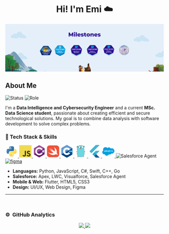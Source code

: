 <h1 align="center">Hi! I'm <a>Emi</a> ☁️</h1>
<img src="/banner.png">

<br>

## About Me

<p align="left">
  <img src="https://img.shields.io/badge/Status-Actively%20Learning-green?style=flat-square" alt="Status"/>
  <img src="https://img.shields.io/badge/Role-Associate%20Technical%20Consultant-blue?style=flat-square" alt="Role"/>
</p>

I'm a **Data Intelligence and Cybersecurity Engineer** and a current **MSc. Data Science student**, passionate about creating efficient and secure technological solutions. My goal is to combine data analysis with software development to solve complex problems.

### 🚀 Tech Stack & Skills

<p align="left">
  <a href="https://www.python.org" target="_blank" rel="noreferrer"> <img src="https://raw.githubusercontent.com/devicons/devicon/master/icons/python/python-original.svg" alt="python" width="40" height="40"/> </a>
  <a href="https://developer.mozilla.org/en-US/docs/Web/JavaScript" target="_blank" rel="noreferrer"> <img src="https://raw.githubusercontent.com/devicons/devicon/master/icons/javascript/javascript-original.svg" alt="javascript" width="40" height="40"/> </a>
  <a href="https://dotnet.microsoft.com/" target="_blank" rel="noreferrer"> <img src="https://raw.githubusercontent.com/devicons/devicon/master/icons/csharp/csharp-original.svg" alt="csharp" width="40" height="40"/> </a>
  <a href="https://developer.apple.com/swift/" target="_blank" rel="noreferrer"> <img src="https://raw.githubusercontent.com/devicons/devicon/master/icons/swift/swift-original.svg" alt="swift" width="40" height="40"/> </a>
  <a href="https://www.cplusplus.com/" target="_blank" rel="noreferrer"> <img src="https://raw.githubusercontent.com/devicons/devicon/master/icons/cplusplus/cplusplus-original.svg" alt="cplusplus" width="40" height="40"/> </a>
  <a href="https://golang.org" target="_blank" rel="noreferrer"> <img src="https://raw.githubusercontent.com/devicons/devicon/master/icons/go/go-original.svg" alt="go" width="40" height="40"/> </a>
  <a href="https://flutter.dev" target="_blank" rel="noreferrer"> <img src="https://raw.githubusercontent.com/devicons/devicon/master/icons/flutter/flutter-original.svg" alt="flutter" width="40" height="40"/> </a>
  <a href="https://www.salesforce.com/" target="_blank" rel="noreferrer"> <img src="https://raw.githubusercontent.com/devicons/devicon/master/icons/salesforce/salesforce-original.svg" alt="salesforce" width="40" height="40"/> </a>
  <img src="https://img.shields.io/badge/Salesforce%20Agent-00A1E0?style=for-the-badge&logo=salesforce&logoColor=white" alt="Salesforce Agent" width="40" height="40"/> 
  <a href="https://www.figma.com/" target="_blank" rel="noreferrer"> <img src="https://www.vectorlogo.zone/logos/figma/figma-icon.svg" alt="figma" width="40" height="40"/> </a>
</p>

- **Languages:** Python, JavaScript, C#, Swift, C++, Go
- **Salesforce:** Apex, LWC, Visualforce, Salesforce Agent
- **Mobile & Web:** Flutter, HTML5, CSS3
- **Design:** UI/UX, Web Design, Figma

---

<br>

### ⚙️ &nbsp;GitHub Analytics

<p align="center">
<a href="https://github.com/emisalinas">
  <img height="150em" src="https://github-readme-stats-eight-theta.vercel.app/api?username=emisalinas&show_icons=true&theme=algolia&include_all_commits=true&count_private=true"/>
  <img height="150em" src="https://github-readme-stats-eight-theta.vercel.app/api/top-langs/?username=emisalinas&layout=compact&langs_count=8&theme=algolia"/>
</a>
</p>
